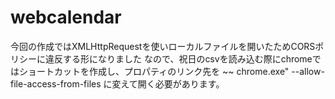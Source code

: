 # webcalendar
今回の作成ではXMLHttpRequestを使いローカルファイルを開いたためCORSポリシーに違反する形になりました
なので、祝日のcsvを読み込む際にchromeではショートカットを作成し、プロパティのリンク先を
~~ chrome.exe" --allow-file-access-from-files
に変えて開く必要があります。
